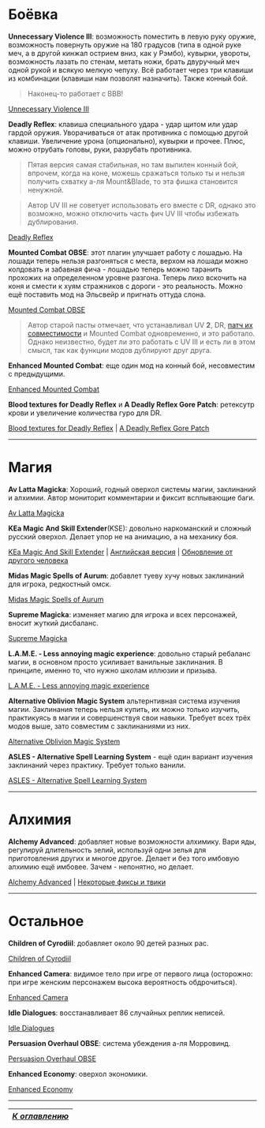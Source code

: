 # Боёвка

**Unnecessary Violence III**: возможность поместить в левую руку оружие, возможность повернуть оружие на 180 градусов (типа в одной руке меч, а в другой кинжал острием вниз, как у Рэмбо), кувырки, увороты, возможность лазать по стенам, метать ножи, брать двуручный меч одной рукой и всякую мелкую чепуху. Всё работает через три клавиши из комбинации (клавиши нам позволят назначить). Также конный бой.

> Наконец-то работает с ВВВ!

[Unnecessary Violence III](http://www.nexusmods.com/oblivion/mods/40310)

**Deadly Reflex**: клавиша специального удара - удар щитом или удар гардой оружия. Уворачиваться от атак противника с помощью другой клавиши. Увеличение урона (опционально), кувырки и прочее. Плюс, можно отрубать головы, руки, разрубать противника.

>Пятая версия самая стабильная, но там выпилен конный бой, впрочем, когда на коне, можешь сражаться только ты и нельзя получить схватку а-ля Mount&Blade, то эта фишка становится ненужной.

>Автор UV III не советует использовать его вместе с DR, однако это возможно, можно отключить часть фич UV III чтобы избежать дублирования.

[Deadly Reflex](http://www.nexusmods.com/oblivion/mods/8273)

**Mounted Combat OBSE**: этот плагин улучшает работу с лошадью. На лошади теперь нельзя разгоняться с места, верхом на лошади можно колдовать и забавная фича - лошадью теперь можно таранить прохожих на определенном уровне разгона. Теперь лихо вскочить на коня и смести к хуям стражников с дороги - это реальность. Можно ещё поставить мод на Эльсвейр и пригнать оттуда слона.

[Mounted Combat OBSE](http://www.nexusmods.com/oblivion/mods/8962/?)

>Автор старой пасты отмечает, что устанавливал UV **2**, DR, [патч их совместимости](https://www.nexusmods.com/oblivion/mods/40336/) и Mounted Combat одновременно, и это работало. Однако неизвестно, будет ли это работать с UV III и есть ли в этом смысл, так как функции модов дублируют друг друга.

**Enhanced Mounted Combat**: еще один мод на конный бой, несовместим с предыдущими.

[Enhanced Mounted Combat](http://www.nexusmods.com/oblivion/mods/46305/?)

**Blood textures for Deadly Reflex** и **A Deadly Reflex Gore Patch**: ретексутр крови и увеличение количества гуро для DR.

[Blood textures for Deadly Reflex](https://www.nexusmods.com/oblivion/mods/32735) | [A Deadly Reflex Gore Patch](https://www.nexusmods.com/oblivion/mods/25588)

-----

# Магия

**Av Latta Magicka**: Хороший, годный оверхол системы магии, заклинаний и алхимии. Автор мониторит комментарии и фиксит всплывающие баги.

[Av Latta Magicka](https://www.nexusmods.com/oblivion/mods/49096)

**KEa Magic And Skill Extender**(KSE): довольно наркоманский и сложный русский оверхол. Делает упор не на анимацию, а на механику боя.

[KEa Magic And Skill Extender](https://www.nexusmods.com/oblivion/mods/7228/) | [Английская версия](http://www.nexusmods.com/oblivion/mods/7627/?) | [Обновление от другого человека](http://modgames.net/load/1/oblivion_gejmplej/1/43-1-0-10219)

**Midas Magic Spells of Aurum**: добавлет туеву хучу новых заклинаний для игрока, редкостный омск.

[Midas Magic Spells of Aurum](http://www.nexusmods.com/oblivion/mods/9562)

**Supreme Magicka**: изменяет магию для игрока и всех персонажей, вносит жуткий дисбаланс.

[Supreme Magicka](http://www.nexusmods.com/oblivion/mods/12466)

**L.A.M.E. - Less annoying magic experience**: довольно старый ребаланс магии, в основном просто усиливает ванильные заклинания. В принципе, именно то, что нужно школам иллюзии и призыва.

[L.A.M.E. - Less annoying magic experience](http://theelderscrolls.info/?go=dlfile&fileid=219)

**Alternative Oblivion Magic System** альтернтивная система изучения магии. Заклинания теперь нельзя купить, их можно только изучить, практикуясь в магии и совершенствуя свои навыки. Требует всех трёх модов выше, зато совместим с заклинаниями из них.

[Alternative Oblivion Magic System](http://www.nexusmods.com/oblivion/mods/31918/?)

**ASLES - Alternative Spell Learning System** - ещё один вариант изучения заклинаний через практику. Требует только ванили.

[ASLES - Alternative Spell Learning System](http://www.nexusmods.com/oblivion/mods/42742/?)

-----

# Алхимия

**Alchemy Advanced**: добавляет новые возможности алхимику. Вари яды, регулируй длительность зелий, используй одни зелья для приготовления других и многое другое. Делает и без того имбовую алхимию ещё имбовее. Зачем - непонятно, но делает.

[Alchemy Advanced](http://www.nexusmods.com/oblivion/mods/25226/?) | [Некоторые фиксы и твики](http://www.nexusmods.com/oblivion/mods/44925/?)

------

# Остальное

**Children of Cyrodiil**: добавляет около 90 детей разных рас.

[Children of Cyrodiil](http://www.nexusmods.com/oblivion/mods/45948/?)

**Enhanced Camera**: видимое тело при игре от первого лица (осторожно: при игре женским персонажем высока вероятность обдрочиться).

[Enhanced Camera](http://www.nexusmods.com/oblivion/mods/44337/?)

**Idle Dialogues**: восстанавливает 86 случайных реплик неписей.

[Idle Dialogues](http://www.nexusmods.com/oblivion/mods/38466/?)

**Persuasion Overhaul OBSE**: система убеждения а-ля Морровинд.

[Persuasion Overhaul OBSE](http://www.nexusmods.com/oblivion/mods/12367/?)

**Enhanced Economy**: оверхол экономики.

[Enhanced Economy](http://www.nexusmods.com/oblivion/mods/25078/?)

------

|[*К оглавлению*](../Оглавление.md)|
|:---:|
